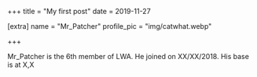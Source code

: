 +++
title = "My first post"
date = 2019-11-27

[extra]
name = "Mr_Patcher"
profile_pic = "img/catwhat.webp"

+++

Mr_Patcher is the 6th member of LWA. He joined on XX/XX/2018. His base is at X,X

<!-- ## Shops Owned
- Dig Shop
	- Dig jobs based on contracts
- ACME
	- Iron
	- Iron Blocks
	- Iron Bars
	- Lanterns Normal & Blue
	- Chests
	- Chains
	- Item Frames

## Farms:
- Zombie 
- Skeleton
- Creeper
- Chorus Fruit
- Tree
- Charcoal -->
